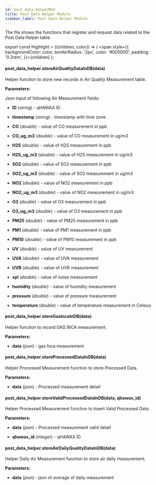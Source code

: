 ```yaml
---
id: post_data_helperMod
title: Post Data Helper Module
sidebar_label: Post Data Helper Module
---
```


The file shows the functions that register and request data related to the Post Data Helper table.

export const Highlight = ({children, color}) => ( <span style={{
      backgroundColor: color,
      borderRadius: '2px',
      color: '#000000',
      padding: '0.2rem',
    }}>{children}</span> );

#### <Highlight color="#b2e4f7">post_data_helper.storeAirQualityDataInDB(data)</Highlight>

Helper function to store new records in Air Quality Measurement table.

**Parameters:**

Json input of following Air Measurement fields:

* **ID** (*string*) - qHAWAX ID

* **timestamp** (*string*) - timestamp with time zone

* **CO** (*double*) - value of CO measurement in ppb

* **CO_ug_m3** (*double*) - value of CO measurement in ug/m3

* **H2S** (*double*) - value of H2S measurement in ppb

* **H2S_ug_m3** (*double*) - value of H2S measurement in ug/m3

* **SO2** (*double*) - value of SO2 measurement in ppb

* **SO2_ug_m3** (*double*) - value of SO2 measurement in ug/m3

* **NO2** (*double*) - value of NO2 measurement in ppb

* **NO2_ug_m3** (*double*) - value of NO2 measurement in ug/m3

* **O3** (*double*) - value of O3 measurement in ppb

* **O3_ug_m3** (*double*) - value of O3 measurement in ppb

* **PM25** (*double*) - value of PM25 measurement in ppb

* **PM1** (*double*) - value of PM1 measurement in ppb

* **PM10** (*double*) - value of PM10 measurement in ppb

* **UV** (*double*) - value of UV measurement

* **UVA** (*double*) - value of UVA measurement

* **UVB** (*double*) - value of UVB measurement

* **spl** (*double*) - value of noise measurement

* **humidity** (*double*) - value of humidity measurement

* **pressure** (*double*) - value of pressure measurement

* **temperature** (*double*) - value of temperature measurement in Celsius

#### <Highlight color="#b2e4f7">post_data_helper.storeGasIncaInDB(data)</Highlight>

Helper function to record GAS INCA measurement.

**Parameters:**

* **data** (*json*) - gas Inca measurement

#### <Highlight color="#b2e4f7">post_data_helper.storeProcessedDataInDB(data)</Highlight>

Helper Processed Measurement function to store Processed Data.

**Parameters:**

* **data** (*json*) - Processed measurement detail

#### <Highlight color="#b2e4f7">post_data_helper.storeValidProcessedDataInDB(data, qhawax_id)</Highlight>

Helper Processed Measurement function to insert Valid Processed Data.

**Parameters:**

* **data** (*json*) - Processed measurement valid detail

* **qhawax_id** (*integer*) - qHAWAX ID

#### <Highlight color="#b2e4f7">post_data_helper.storeAirDailyQualityDataInDB(data)</Highlight>

Helper Daily Air Measurement function to store air daily measurement.

**Parameters:**

* **data** (*json*) - json of average of daily measurement
